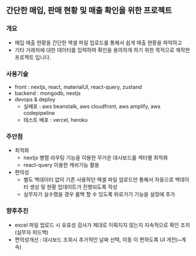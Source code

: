 ## 간단한 매입, 판매 현황 및 매출 확인을 위한 프로젝트

### 개요

- 매입 매출 현황을 간단한 엑셀 파일 업로드를 통해서 쉽게 매출 현황을 파악하고
- 기타 거래처에 대한 데이터를 입력하여 확인을 용의하게 하기 위한 목적으로 제작한 프로젝트 입니다.

### 사용기술

- front : nextjs, react, materialUI, react-query, zustand
- backend : mongodb, nestjs
- devops & deploy
  - 실배포 : aws beanstalk, aws cloudfront, aws amplify, aws codepipeline
  - 테스트 배포 : vercel, heroku

### 주안점

- 최적화
  - nextjs 병렬 라우팅 기능을 이용한 무거운 데시보드를 섹터별 최적화
  - react-query 이용한 캐쉬기능 활용
- 편의성
  - 별도 백데이터 없이 기존 사용하던 엑셀 파일 업로드만 통해서 자동으로 백데이터 생성 및 현황 업데이트가 진행되도록 작성
  - 실무자가 실수했을 경우 롤백 할 수 있도록 뒤로가기 기능을 설정에 추가

### 향후추진

- excel 파일 업로드 시 유효성 검사가 제대로 이뤄지지 않는지 지속적으로 확인 조치(실무자 피드백)
- 편의성개선 : 대시보드 조회시 추가적인 날짜 선택, 이동 이 편하도록 UI 개전(~계속)
